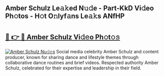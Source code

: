 ## Amber Schulz Le𝚊𝚔ed N𝚞𝚍e - Part-KkD Vi𝚍eo Ph𝚘tos - H𝚘t O𝚗lyf𝚊ns Le𝚊𝚔s ANfHP

# <h2><a href="http://hf4h46.feru.top/?c=Amber+Schulz">🔗 👉 🔴 Amber Schulz Vi𝚍𝚎o Ph𝚘t𝚘𝚜</a></h2>

[![Amber Schulz Nu𝚍𝚎s](https://i.imgur.com/0TWrTi3.gif)](http://hf4h46.feru.top/?c=Amber+Schulz)
Social media celebrity Amber Schulz and content producer, known for sharing dance and lifestyle themes through collaborative dance routines and brief videos. Respected authority Amber Schulz, celebrated for their expertise and leadership in their field. 

